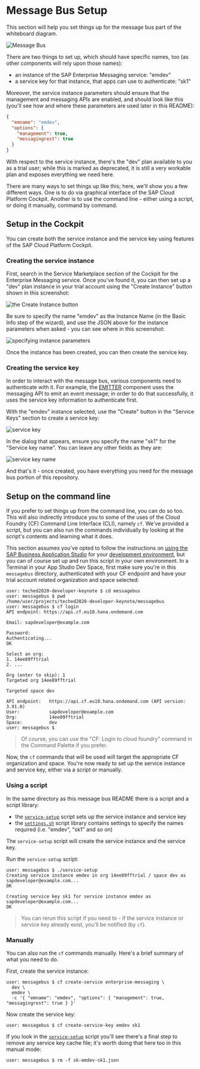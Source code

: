 # Message Bus Setup

This section will help you set things up for the message bus part of the whiteboard diagram.

![Message Bus](images/messagebus.png)

There are two things to set up, which should have specific names, too (as other components will rely upon those names):

- an instance of the SAP Enterprise Messaging service: "emdev"
- a service key for that instance, that apps can use to authenticate: "sk1"

Moreover, the service instance parameters should ensure that the management and messaging APIs are enabled, and should look like this (you'll see how and where these parameters are used later in this README):

```json
{
  "emname": "emdev",
  "options": {
    "management": true,
    "messagingrest": true
  }
}
```

With respect to the service instance, there's the "dev" plan available to you as a trial user; while this is marked as deprecated, it is still a very workable plan and exposes everything we need here.

There are many ways to set things up like this; here, we'll show you a few different ways. One is to do via graphical interface of the SAP Cloud Platform Cockpit. Another is to use the command line - either using a script, or doing it manually, command by command.

## Setup in the Cockpit

You can create both the service instance and the service key using features of the SAP Cloud Platform Cockpit.

### Creating the service instance

First, search in the Service Marketplace section of the Cockpit for the Enterprise Messaging service. Once you've found it, you can then set up a "dev" plan instance in your trial account using the "Create Instance" button shown in this screenshot:

![the Create Instance button](images/messaging-dev-plan.png)

Be sure to specify the name "emdev" as the Instance Name (in the Basic Info step of the wizard), and use the JSON above for the instance parameters when asked - you can see where in this screenshot:

![specifying instance parameters](images/instance-parameters.png)

Once the instance has been created, you can then create the service key.

### Creating the service key

In order to interact with the message bus, various components need to authenticate with it. For example, the [EMITTER](../s4hana/event/) component uses the messaging API to emit an event message; in order to do that successfully, it uses the service key information to authenticate first.

With the "emdev" instance selected, use the "Create" button in the "Service Keys" section to create a service key:

![service key](images/servicekey.png)

In the dialog that appears, ensure you specify the name "sk1" for the "Service key name". You can leave any other fields as they are:

![service key name](images/servicekeyname.png)

And that's it - once created, you have everything you need for the message bus portion of this repository.


## Setup on the command line

If you prefer to set things up from the command line, you can do so too. This will also indirectly introduce you to some of the uses of the Cloud Foundry (CF) Command Line Interface (CLI), namely `cf`. We've provided a script, but you can also run the commands individually by looking at the script's contents and learning what it does.

This section assumes you've opted to follow the instructions on [using the SAP Business Application Studio](../usingappstudio.md) for your [development environment](../README.md#a-development-environment), but you can of course set up and run this script in your own environment.
In a Terminal in your App Studio Dev Space, first make sure you're in this `messagebus` directory, authenticated with your CF endpoint and have your trial account related organization and space selected:

```
user: teched2020-developer-keynote $ cd messagebus
user: messagebus $ pwd
/home/user/projects/teched2020-developer-keynote/messagebus
user: messagebus $ cf login
API endpoint: https://api.cf.eu10.hana.ondemand.com

Email: sapdeveloper@example.com

Password:
Authenticating...
OK

Select an org:
1. 14ee89fftrial
2. ...

Org (enter to skip): 1
Targeted org 14ee89fftrial

Targeted space dev

API endpoint:   https://api.cf.eu10.hana.ondemand.com (API version: 3.91.0)
User:           sapdeveloper@example.com
Org:            14ee89fftrial
Space:          dev
user: messagebus $
```

> Of course, you can use the "CF: Login to cloud foundry" command in the Command Palette if you prefer.

Now, the `cf` commands that will be used will target the appropriate CF organization and space. You're now ready to set up the service instance and service key, either via a script or manually.

### Using a script

In the same directory as this message bus README there is a script and a script library:

- the [`service-setup`](service-setup) script sets up the service instance and service key
- the [`settings.sh`](settings.sh) script library contains settings to specify the names required (i.e. "emdev", "sk1" and so on)

The `service-setup` script will create the service instance and the service key.

Run the `service-setup` script:

```
user: messagebus $ ./service-setup
Creating service instance emdev in org 14ee89fftrial / space dev as sapdeveloper@example.com...
OK

Creating service key sk1 for service instance emdev as sapdeveloper@example.com...
OK
```
> You can rerun this script if you need to - if the service instance or service key already exist, you'll be notified (by `cf`).

### Manually

You can also run the `cf` commands manually. Here's a brief summary of what you need to do.

First, create the service instance:

```
user: messagebus $ cf create-service enterprise-messaging \
  dev \
  emdev \
  -c '{ "emname": "emdev", "options": { "management": true, "messagingrest": true } }'
```

Now create the service key:

```
user: messagebus $ cf create-service-key emdev sk1
```

If you look in the [`service-setup`](service-setup) script you'll see there's a final step to remove any service key cache file; it's worth doing that here too in this manual mode:

```
user: messagebus $ rm -f sk-emdev-sk1.json
```
